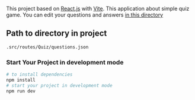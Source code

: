 This project based on [React.js](https://ru.legacy.reactjs.org/) with [Vite](https://vitejs.dev/). This application about simple quiz game.
You can edit your questions and answers [in this directory](https://github.com/RomSmile/quiz-game/blob/main/src/routes/Quiz/questions.json)
## Path to directory in project
```bash
.src/routes/Quiz/questions.json
```

### Start Your Project in development mode

```bash
# to install dependencies
npm install
# start your project in development mode
npm run dev
```
